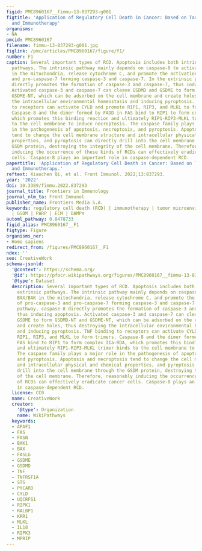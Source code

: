 ```yaml
---
figid: PMC8960167__fimmu-13-837293-g001
figtitle: 'Application of Regulatory Cell Death in Cancer: Based on Targeted Therapy
  and Immunotherapy'
organisms:
- NA
pmcid: PMC8960167
filename: fimmu-13-837293-g001.jpg
figlink: /pmc/articles/PMC8960167/figure/f1/
number: F1
caption: Several important types of RCD. Apoptosis includes both intrinsic and extrinsic
  pathways. The intrinsic pathway mainly depends on caspase-8 to activate BAX/BAK
  in the mitochondria, release cytochrome C, and promote the activation of pro-caspase-3
  and pro-caspase-7 forming caspase-3 and caspase-7. In the extrinsic pathway, caspase-8
  directly promotes the formation of caspase-3 and caspase-7, thus inducing apoptosis.
  Activated caspase-3 and caspase-7 can cleave GSDMD and GSDME to form GSDMD-NT and
  GSDME-NT, which can be adsorbed on the cell membrane and create holes, thus destroying
  the intracellular environmental homeostasis and inducing pyroptosis. TNF binding
  to receptors can activate CYLD and promote RIP1, RIP3, and MLKL to form trimers.
  Caspase-8 and the dimer formed by FADD in FAS bind to RIP1 to form complex IIa-RDA,
  which promotes this binding reaction and ultimately RIP1-RIP3-MLKL trimer binds
  to the cell membrane to induce necroptosis. The caspase family plays a major role
  in the pathogenesis of apoptosis, necroptosis, and pyroptosis. Apoptosis and necroptosis
  tend to change the cell membrane structure and intracellular physical and chemical
  properties, and pyroptosis can directly drill into the cell membrane through the
  GSDM protein, destroying the integrity of the cell membrane. Therefore, reasonably
  inducing the occurrence of these kinds of RCDs can effectively eradicate cancer
  cells. Caspase-8 plays an important role in caspase-dependent RCD.
papertitle: 'Application of Regulatory Cell Death in Cancer: Based on Targeted Therapy
  and Immunotherapy.'
reftext: Xiaochen Qi, et al. Front Immunol. 2022;13:837293.
year: '2022'
doi: 10.3389/fimmu.2022.837293
journal_title: Frontiers in Immunology
journal_nlm_ta: Front Immunol
publisher_name: Frontiers Media S.A.
keywords: regulatory cell death (RCD) | immunotherapy | tumor microenvironment | caspase
  | GSDM | PARP | ECM | DAMPs
automl_pathway: 0.8478733
figid_alias: PMC8960167__F1
figtype: Figure
organisms_ner:
- Homo sapiens
redirect_from: /figures/PMC8960167__F1
ndex: ''
seo: CreativeWork
schema-jsonld:
  '@context': https://schema.org/
  '@id': https://pfocr.wikipathways.org/figures/PMC8960167__fimmu-13-837293-g001.html
  '@type': Dataset
  description: Several important types of RCD. Apoptosis includes both intrinsic and
    extrinsic pathways. The intrinsic pathway mainly depends on caspase-8 to activate
    BAX/BAK in the mitochondria, release cytochrome C, and promote the activation
    of pro-caspase-3 and pro-caspase-7 forming caspase-3 and caspase-7. In the extrinsic
    pathway, caspase-8 directly promotes the formation of caspase-3 and caspase-7,
    thus inducing apoptosis. Activated caspase-3 and caspase-7 can cleave GSDMD and
    GSDME to form GSDMD-NT and GSDME-NT, which can be adsorbed on the cell membrane
    and create holes, thus destroying the intracellular environmental homeostasis
    and inducing pyroptosis. TNF binding to receptors can activate CYLD and promote
    RIP1, RIP3, and MLKL to form trimers. Caspase-8 and the dimer formed by FADD in
    FAS bind to RIP1 to form complex IIa-RDA, which promotes this binding reaction
    and ultimately RIP1-RIP3-MLKL trimer binds to the cell membrane to induce necroptosis.
    The caspase family plays a major role in the pathogenesis of apoptosis, necroptosis,
    and pyroptosis. Apoptosis and necroptosis tend to change the cell membrane structure
    and intracellular physical and chemical properties, and pyroptosis can directly
    drill into the cell membrane through the GSDM protein, destroying the integrity
    of the cell membrane. Therefore, reasonably inducing the occurrence of these kinds
    of RCDs can effectively eradicate cancer cells. Caspase-8 plays an important role
    in caspase-dependent RCD.
  license: CC0
  name: CreativeWork
  creator:
    '@type': Organization
    name: WikiPathways
  keywords:
  - APAF1
  - FAS
  - FASN
  - BAK1
  - BAX
  - FASLG
  - GSDME
  - GSDMD
  - TNF
  - TNFRSF1A
  - STS
  - PYCARD
  - CYLD
  - UQCRFS1
  - RIPK1
  - RALBP1
  - KRR1
  - MLKL
  - IL18
  - RIPK3
  - MPRIP
---
```

